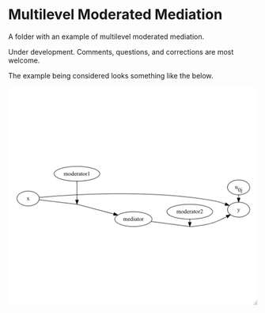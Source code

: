 # Multilevel Moderated Mediation

A folder with an example of multilevel moderated mediation.

Under development. Comments, questions, and corrections are most welcome.

The example being considered looks something like the below.

![multilevel moderated mediation](multilevel-moderated-mediation.png)
